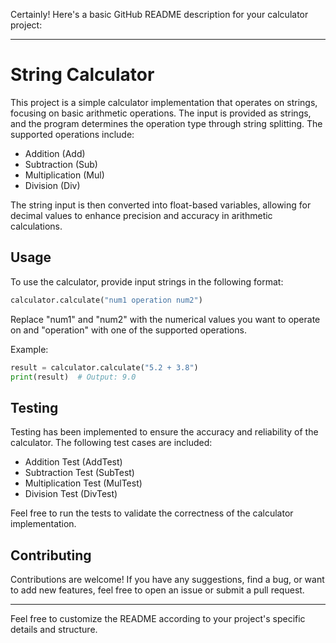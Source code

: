 Certainly! Here's a basic GitHub README description for your calculator project:

---

# String Calculator

This project is a simple calculator implementation that operates on strings, focusing on basic arithmetic operations. The input is provided as strings, and the program determines the operation type through string splitting. The supported operations include:

- Addition (Add)
- Subtraction (Sub)
- Multiplication (Mul)
- Division (Div)

The string input is then converted into float-based variables, allowing for decimal values to enhance precision and accuracy in arithmetic calculations.

## Usage

To use the calculator, provide input strings in the following format:

```python
calculator.calculate("num1 operation num2")
```

Replace "num1" and "num2" with the numerical values you want to operate on and "operation" with one of the supported operations.

Example:

```python
result = calculator.calculate("5.2 + 3.8")
print(result)  # Output: 9.0
```

## Testing

Testing has been implemented to ensure the accuracy and reliability of the calculator. The following test cases are included:

- Addition Test (AddTest)
- Subtraction Test (SubTest)
- Multiplication Test (MulTest)
- Division Test (DivTest)

Feel free to run the tests to validate the correctness of the calculator implementation.

## Contributing

Contributions are welcome! If you have any suggestions, find a bug, or want to add new features, feel free to open an issue or submit a pull request.

---

Feel free to customize the README according to your project's specific details and structure.
